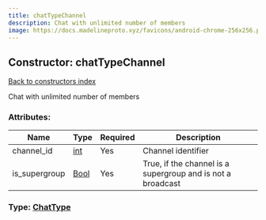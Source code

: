 ```yaml
---
title: chatTypeChannel
description: Chat with unlimited number of members
image: https://docs.madelineproto.xyz/favicons/android-chrome-256x256.png
---
```

## Constructor: chatTypeChannel  
[Back to constructors index](index.md)



Chat with unlimited number of members

### Attributes:

| Name     |    Type       | Required | Description |
|----------|---------------|----------|-------------|
|channel\_id|[int](../types/int.md) | Yes|Channel identifier|
|is\_supergroup|[Bool](../types/Bool.md) | Yes|True, if the channel is a supergroup and is not a broadcast|



### Type: [ChatType](../types/ChatType.md)


